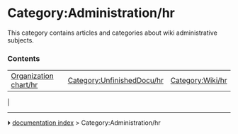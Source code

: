 # Category:Administration/hr
This category contains articles and categories about wiki administrative subjects.

### Contents

|     |     |     |
| --- | --- | --- |
| [Organization chart/hr](Organization_chart/hr.md) | [Category:UnfinishedDocu/hr](Category_UnfinishedDocu/hr.md) | [Category:Wiki/hr](Category_Wiki/hr.md) |
|



---
⏵ [documentation index](../README.md) > Category:Administration/hr
